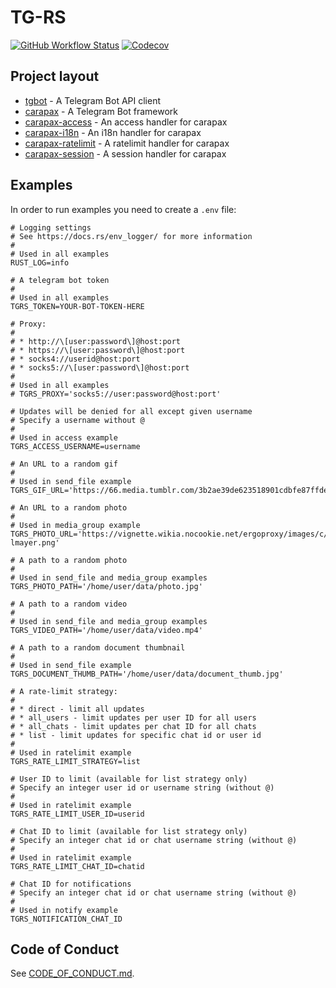 # TG-RS

[![GitHub Workflow Status](https://img.shields.io/github/workflow/status/tg-rs/tg-rs/CI?style=flat-square)](https://github.com/tg-rs/tg-rs/actions/)
[![Codecov](https://img.shields.io/codecov/c/github/tg-rs/tg-rs.svg?style=flat-square)](https://codecov.io/gh/tg-rs/tg-rs)

## Project layout

- [tgbot](tgbot) - A Telegram Bot API client
- [carapax](carapax) - A Telegram Bot framework
- [carapax-access](carapax-access) - An access handler for carapax
- [carapax-i18n](carapax-i18n) - An i18n handler for carapax
- [carapax-ratelimit](carapax-ratelimit) - A ratelimit handler for carapax
- [carapax-session](carapax-session) - A session handler for carapax

## Examples

In order to run examples you need to create a `.env` file:

```
# Logging settings
# See https://docs.rs/env_logger/ for more information
#
# Used in all examples
RUST_LOG=info

# A telegram bot token
#
# Used in all examples
TGRS_TOKEN=YOUR-BOT-TOKEN-HERE

# Proxy:
#
# * http://\[user:password\]@host:port
# * https://\[user:password\]@host:port
# * socks4://userid@host:port
# * socks5://\[user:password\]@host:port
#
# Used in all examples
# TGRS_PROXY='socks5://user:password@host:port'

# Updates will be denied for all except given username
# Specify a username without @
#
# Used in access example
TGRS_ACCESS_USERNAME=username

# An URL to a random gif
#
# Used in send_file example
TGRS_GIF_URL='https://66.media.tumblr.com/3b2ae39de623518901cdbfe87ffde31c/tumblr_mjq1rm7O6Q1racqsfo1_400.gif'

# An URL to a random photo
#
# Used in media_group example
TGRS_PHOTO_URL='https://vignette.wikia.nocookie.net/ergoproxy/images/c/c5/Re-lmayer.png'

# A path to a random photo
#
# Used in send_file and media_group examples
TGRS_PHOTO_PATH='/home/user/data/photo.jpg'

# A path to a random video
#
# Used in send_file and media_group examples
TGRS_VIDEO_PATH='/home/user/data/video.mp4'

# A path to a random document thumbnail
#
# Used in send_file example
TGRS_DOCUMENT_THUMB_PATH='/home/user/data/document_thumb.jpg'

# A rate-limit strategy:
#
# * direct - limit all updates
# * all_users - limit updates per user ID for all users
# * all_chats - limit updates per chat ID for all chats
# * list - limit updates for specific chat id or user id
#
# Used in ratelimit example
TGRS_RATE_LIMIT_STRATEGY=list

# User ID to limit (available for list strategy only)
# Specify an integer user id or username string (without @)
#
# Used in ratelimit example
TGRS_RATE_LIMIT_USER_ID=userid

# Chat ID to limit (available for list strategy only)
# Specify an integer chat id or chat username string (without @)
#
# Used in ratelimit example
TGRS_RATE_LIMIT_CHAT_ID=chatid

# Chat ID for notifications
# Specify an integer chat id or chat username string (without @)
#
# Used in notify example
TGRS_NOTIFICATION_CHAT_ID
```

## Code of Conduct

See [CODE_OF_CONDUCT.md](CODE_OF_CONDUCT.md).
